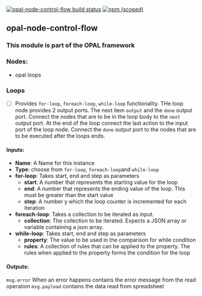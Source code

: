 [![opal-node-control-flow build status](https://frozen-fortress-98851.herokuapp.com/telligro/opal-nodes/6/badge?subject=build)](https://travis-ci.org/telligro/opal-nodes) [![npm (scoped)](https://img.shields.io/npm/v/@torpadev/opal-node-control-flow.svg)](https://www.npmjs.com/package/@torpadev/opal-node-control-flow)
## opal-node-control-flow
### This module is part of the OPAL framework
### Nodes: 
* opal loops
### Loops
- [ ] Provides `for-loop`, `foreach-loop`, `while-loop` functionality. THe loop node provides 2 output ports. The next item `output` and the `done` output port. Connect the nodes that are to be in the loop body to the `next` output port. At the end of the loop connect the last action to the input port of the loop node. Connect the `done` output port to the nodes that are to be executed after the loops ends. 
#### Inputs:
* **Name**: A Name for this instance
* **Type**: choose from `for-loop`, `foreach-loop`and `while-loop`
* **for-loop**: Takes start, end and step as parameters
    * **start**: A number that represents the starting value for the loop
    * **end**: A number that represents the ending value of the loop. This must be greater than the start value
    * **step**: A number y which the loop counter is incremented for each iteration
* **foreach-loop**: Takes a collection to be iterated as input. 
    * **collection**: The collection to be iterated. Expects a JSON array or variable containing a json array.
* **while-loop**: Takes start, end and step as parameters
    * **property**: The value to be used in the comparison for while condition
    * **rules**: A collection of rules that can be applied to the property. The rules when applied to the property forms the condition for the loop
#### Outputs:
`msg.error` When an error happens contains the error message from the read operation
`msg.payload` contains the data read from spreadsheet

